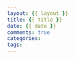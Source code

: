 ```yaml
---
layout: {{ layout }}
title: {{ title }}
date: {{ date }}
comments: true
categories: 
tags:
---
```


<!-- more -->